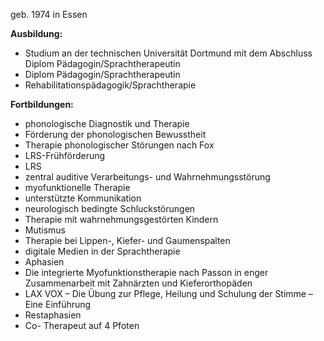 geb. 1974 in Essen

**Ausbildung:**

* Studium an der technischen Universität Dortmund mit dem Abschluss Diplom Pädagogin/Sprachtherapeutin
* Diplom Pädagogin/Sprachtherapeutin
* Rehabilitationspädagogik/Sprachtherapie

**Fortbildungen:**

* phonologische Diagnostik und Therapie
* Förderung der phonologischen Bewusstheit
* Therapie phonologischer Störungen nach Fox
* LRS-Frühförderung
* LRS
* zentral auditive Verarbeitungs- und Wahrnehmungsstörung
* myofunktionelle Therapie
* unterstützte Kommunikation
* neurologisch bedingte Schluckstörungen
* Therapie mit wahrnehmungsgestörten Kindern
* Mutismus
* Therapie bei Lippen-, Kiefer- und Gaumenspalten
* digitale Medien in der Sprachtherapie
* Aphasien
* Die integrierte Myofunktionstherapie nach Passon in enger Zusammenarbeit mit Zahnärzten und Kieferorthopäden
* LAX VOX – Die Übung zur Pflege, Heilung und Schulung der Stimme – Eine Einführung
* Restaphasien
* Co- Therapeut auf 4 Pfoten